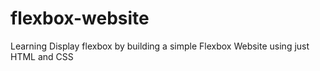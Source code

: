 # flexbox-website
Learning Display flexbox by building a simple Flexbox Website using just HTML and CSS
